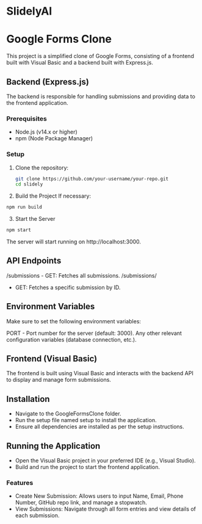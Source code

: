 # SlidelyAI
# Google Forms Clone

This project is a simplified clone of Google Forms, consisting of a frontend built with Visual Basic and a backend built with Express.js.

## Backend (Express.js)

The backend is responsible for handling submissions and providing data to the frontend application.

### Prerequisites

- Node.js (v14.x or higher)
- npm (Node Package Manager)

### Setup

1. Clone the repository:

   ```bash
   git clone https://github.com/your-username/your-repo.git
   cd slidely

2. Build the Project
If necessary:
```bash
npm run build
```
3. Start the Server
```bash
npm start
```

The server will start running on http://localhost:3000.

## API Endpoints
/submissions - GET: Fetches all submissions.
/submissions/
- GET: Fetches a specific submission by ID.
## Environment Variables
Make sure to set the following environment variables:

PORT - Port number for the server (default: 3000).
Any other relevant configuration variables (database connection, etc.).
## Frontend (Visual Basic)
The frontend is built using Visual Basic and interacts with the backend API to display and manage form submissions.

## Installation
- Navigate to the GoogleFormsClone folder.
- Run the setup file named setup to install the application.
- Ensure all dependencies are installed as per the setup instructions.

## Running the Application
- Open the Visual Basic project in your preferred IDE (e.g., Visual Studio).
- Build and run the project to start the frontend application.
### Features
- Create New Submission: Allows users to input Name, Email, Phone Number, GitHub repo link, and manage a stopwatch.
- View Submissions: Navigate through all form entries and view details of each submission.
